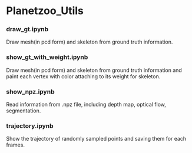 # Planetzoo_Utils  
### draw_gt.ipynb   
Draw mesh(in pcd form) and skeleton from ground truth information.

### show_gt_with_weight.ipynb
Draw mesh(in pcd form) and skeleton from ground truth information and paint each vertex with color attaching to its weight for skeleton.
 
### show_npz.ipynb
Read information from .npz file, including depth map, optical flow, segmentation.

### trajectory.ipynb
Show the trajectory of randomly sampled points and saving them for each frames.
